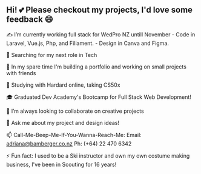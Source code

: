 ## Hi! 💕 Please checkout my projects, I'd love some feedback 😄
✍️ I’m currently working full stack for WedPro NZ untill November - Code in Laravel, Vue.js, Php, and Filiament. - Design in Canva and Figma.

🤔 Searching for my next role in Tech

🎨 In my spare time I'm building a portfolio and working on small projects with friends

🌱 Studying with Hardard online, taking CS50x 

🎓 Graduated Dev Academy's Bootcamp for Full Stack Web Development!

👯 I’m always looking to collaborate on creative projects

💬 Ask me about my project and design ideas!

📫 Call-Me-Beep-Me-If-You-Wanna-Reach-Me: Email: adriana@bamberger.co.nz Ph: (+64) 22 470 6342

⚡ Fun fact: I used to be a Ski instructor and own my own costume making business, I've been in Scouting for 16 years!
